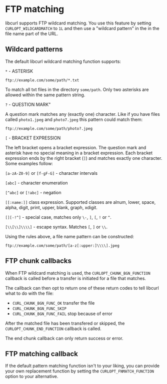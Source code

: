 # FTP matching

libcurl supports FTP wildcard matching. You use this feature by setting
`CURLOPT_WILDCARDMATCH` to `1L` and then use a "wildcard pattern" in the in
the file name part of the URL.

## Wildcard patterns

The default libcurl wildcard matching function supports:

`*` - ASTERISK

    ftp://example.com/some/path/*.txt

To match all txt files in the directory `some/path`. Only two asterisks are
allowed within the same pattern string.

`?` - QUESTION MARK"

A question mark matches any (exactly one) character. Like if you have files
called `photo1.jpeg` and `photo7.jpeg` this pattern could match them:

    ftp://example.com/some/path/photo?.jpeg

`[` - BRACKET EXPRESSION

The left bracket opens a bracket expression. The question mark and asterisk
have no special meaning in a bracket expression. Each bracket expression ends
by the right bracket (`]`) and matches exactly one character. Some examples
follow:

`[a-zA-Z0-9]` or `[f-gF-G]` - character intervals

`[abc]`  - character enumeration

`[^abc]` or `[!abc]` - negation

`[[:name:]]` class expression. Supported classes are alnum, lower, space,
alpha, digit, print, upper, blank, graph, xdigit.

`[][-!^]` - special case, matches only `\-`, `]`, `[`, `!` or `^`.

`[\\[\\]\\\\]` - escape syntax. Matches `[`, `]` or `\\`.

Using the rules above, a file name pattern can be constructed:

    ftp://example.com/some/path/[a-z[:upper:]\\\\].jpeg

## FTP chunk callbacks

When FTP wildcard matching is used, the `CURLOPT_CHUNK_BGN_FUNCTION` callback
is called before a transfer is initiated for a file that matches.

The callback can then opt to return one of these return codes to tell libcurl
what to do with the file:

 - `CURL_CHUNK_BGN_FUNC_OK` transfer the file
 - `CURL_CHUNK_BGN_FUNC_SKIP`
 - `CURL_CHUNK_BGN_FUNC_FAIL` stop because of error

After the matched file has been transfered or skipped, the
`CURLOPT_CHUNK_END_FUNCTION` callback is called.

The end chunk callback can only return success or error.

## FTP matching callback

If the default pattern matching function isn't to your liking, you can provide
your own replacement function by setting the `CURLOPT_FNMATCH_FUNCTION` option
to your alternative.
